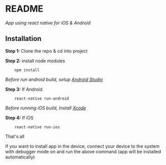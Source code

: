 
# README

_App using react native for iOS & Android_

## Installation

**Step 1:**  Clone the repo & cd into project

**Step 2:**  install node modules

```
	npm install
```

_Before run android build, setup  [Android Studio](https://facebook.github.io/react-native/docs/android-setup.html)_

**Step 3:**  If Android

```
	react-native run-android
```

_Before running iOS build, Install  [Xcode](https://developer.apple.com/xcode/download/)_

**Step 4:**  If iOS

```
	react-native run-ios
```

That's all

If you want to install app in the device, connect your device to the system with debugger mode on and run the above command (app will be installed automatically)